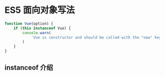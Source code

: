 # ES5 面向对象写法

```js
function Vue(option) {
	if (this instanceof Vue) {
		console.warn(
			'Vue is constructor and should be called with the "new" keyword'
		)
	}
}
```

## instanceof 介绍

